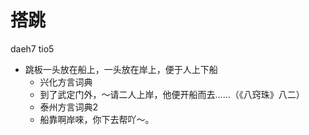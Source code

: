 # 搭跳
daeh7 tio5
+ 跳板一头放在船上，一头放在岸上，便于人上下船
  * 兴化方言词典
  - 到了武定门外，～请二人上岸，他便开船而去……（《八窍珠》八二）
  * 泰州方言词典2
  - 船靠啊岸唻，你下去帮吖～。
